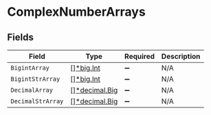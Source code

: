 # ComplexNumberArrays


## Fields

| Field                                                                     | Type                                                                      | Required                                                                  | Description                                                               |
| ------------------------------------------------------------------------- | ------------------------------------------------------------------------- | ------------------------------------------------------------------------- | ------------------------------------------------------------------------- |
| `BigintArray`                                                             | [][*big.Int](https://pkg.go.dev/math/big#Int)                             | :heavy_minus_sign:                                                        | N/A                                                                       |
| `BigintStrArray`                                                          | [][*big.Int](https://pkg.go.dev/math/big#Int)                             | :heavy_minus_sign:                                                        | N/A                                                                       |
| `DecimalArray`                                                            | [][*decimal.Big](https://pkg.go.dev/github.com/ericlagergren/decimal#Big) | :heavy_minus_sign:                                                        | N/A                                                                       |
| `DecimalStrArray`                                                         | [][*decimal.Big](https://pkg.go.dev/github.com/ericlagergren/decimal#Big) | :heavy_minus_sign:                                                        | N/A                                                                       |